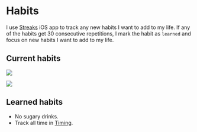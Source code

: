 # Habits
I use [Streaks](https://streaksapp.com) iOS app to track any new habits I want to add to my life. If any of the habits get 30 consecutive repetitions, I mark the habit as `learned` and focus on new habits I want to add to my life.

## Current habits
![](https://i.imgur.com/JoKJi0V.jpg)

![](https://i.imgur.com/RA7j9tt.jpg)

## Learned habits
- No sugary drinks.
- Track all time in [Timing](../macOS/apps/timing.md).